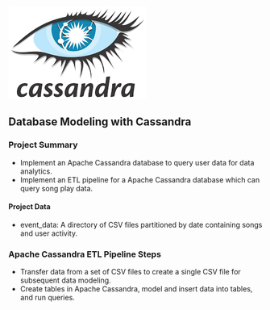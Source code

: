 ![](../png/cassandra.png?raw=true)

## Database Modeling with Cassandra


### Project Summary
* Implement an Apache Cassandra database to query user data for data analytics.
* Implement an ETL pipeline for a Apache Cassandra database which can query song play data.

#### Project Data
* event_data:
    A directory of CSV files partitioned by date containing songs and user activity.

### Apache Cassandra ETL Pipeline Steps
* Transfer data from a set of CSV files to create a single CSV file for subsequent data modeling.
* Create tables in Apache Cassandra, model and insert data into tables, and run queries.
